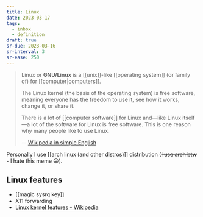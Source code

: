 ```yaml
---
title: Linux
date: 2023-03-17
tags:
  - inbox
  - definition
draft: true
sr-due: 2023-03-16
sr-interval: 3
sr-ease: 250
---
```


> Linux or **GNU/Linux** is a [[unix]]-like
> [[operating system]] (or family of) for
> [[computer|computers]].
>
> The Linux kernel (the basis of the operating system) is free software, meaning
> everyone has the freedom to use it, see how it works, change it, or share it.
>
> There is a lot of [[computer software]] for Linux and—like Linux
> itself—a lot of the software for Linux is free software. This is one reason
> why many people like to use Linux.
>
> -- [Wikipedia in simple English](https://simple.wikipedia.org/wiki/Linux)

Personally I use [[arch linux (and other distros)]] distribution (~~I use arch btw~~ -
I hate this meme 😀).

## Linux features

- [[magic sysrq key]]
- X11 forwarding
- [Linux kernel features - Wikipedia](https://en.wikipedia.org/wiki/Category:Linux_kernel_features)
